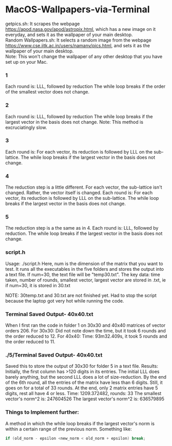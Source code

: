 # MacOS-Wallpapers-via-Terminal
getpics.sh: It scrapes the webpage https://apod.nasa.gov/apod/astropix.html, which has a new image on it everyday, and sets it as the wallpaper of your main desktop.<br>
Random Wallpapers.sh: It selects a random image from the webpage https://www.cse.iitk.ac.in/users/namanv/pics.html, and sets it as the wallpaper of your main desktop.<br>
Note: This won't change the wallpaper of any other desktop that you have set up on your Mac.

### 1
Each round is: LLL, followed by reduction
The while loop breaks if the order of the smallest vector does not change.

### 2
Each round is: LLL, followed by reduction
The while loop breaks if the largest vector in the basis does not change.
Note: This method is excruciatingly slow.

### 3
Each round is: For each vector, its reduction is followed by LLL on the sub-lattice.
The while loop breaks if the largest vector in the basis does not change.

### 4
The reduction step is a little different. For each vector, the sub-lattice isn't changed.
Rather, the vector itself is changed.
Each round is: For each vector, its reduction is followed by LLL on the sub-lattice.
The while loop breaks if the largest vector in the basis does not change.

### 5
The reduction step is a the same as in 4.
Each round is: LLL, followed by reduction.
The while loop breaks if the largest vector in the basis does not change.

### script.h
Usage: ./script.h <num>
Here, num is the dimension of the matrix that you want to test.
It runs all the executables in the five folders and stores the output into a text file.
If num=30, the text file will be "temp30.txt".
The key data: time taken, number of rounds, smallest vector, largest vector are stored in
<num>.txt, ie if num=30, it is stored in 30.txt

NOTE: 30temp.txt and 30.txt are not finished yet. Had to stop the script because the laptop got
very hot while running the code.

### Terminal Saved Output- 40x40.txt
When I first ran the code in folder 1 on 30x30 and 40x40 matrices of vector orders 206.
For 30x30: Did not note down the time, but it took 6 rounds and the order reduced to 12.
For 40x40: Time: 93m32.409s, it took 5 rounds and the order reduced to 11.

### ./5/Terminal Saved Output- 40x40.txt
Saved this to store the output of 30x30 for folder 5 in a text file.
Results: Initially, the first column has >120 digits in its entries. The initial LLL does
barely anything, but the second LLL does a lot of size-reduction. By the end of the 6th round,
all the entries of the matrix have less than 6 digits. Still, it goes on for a total of 33 rounds.
At the end, only 2 matrix entries have 5 digits, rest all have 4 or less.
Time: 1209.372482, rounds: 33
The smallest vector's norm^2 is:  247604526
The largest vector's norm^2 is:   636579895

### Things to Implement further:
A method in which the while loop breaks if the largest vector's norm is within a certain range of the
previous norm. Something like:
```c
if (old_norm - epsilon <new_norm < old_norm + epsilon) break;
```
